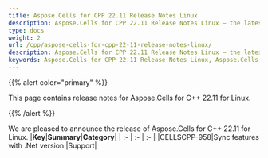 ```yaml
---
title: Aspose.Cells for CPP 22.11 Release Notes Linux
description: Aspose.Cells for CPP 22.11 Release Notes Linux – the latest updates and fixes.
type: docs
weight: 2
url: /cpp/aspose-cells-for-cpp-22-11-release-notes-linux/
description: Aspose.Cells for CPP 22.11 Release Notes Linux – the latest enhancements, new features, and fixes.
keywords: Aspose.Cells for CPP 22.11 Release Notes Linux, Aspose.Cells for CPP 22.11 Linux updates and fixes
---
```


{{% alert color="primary" %}}

This page contains release notes for Aspose.Cells for C++ 22.11 for Linux.

{{% /alert %}}

We are pleased to announce the release of Aspose.Cells for C++ 22.11 for Linux.
|**Key**|**Summary**|**Category**|
| :- | :- | :- |
|CELLSCPP-958|Sync features with .Net version |Support|



